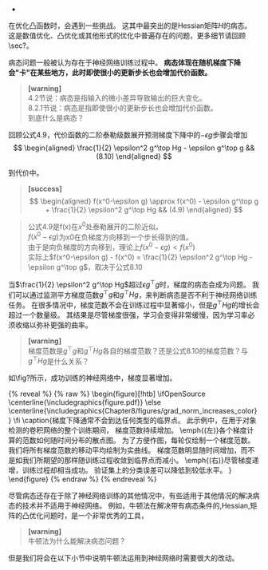 
-

在优化凸函数时，会遇到一些挑战。
这其中最突出的是Hessian矩阵$H$的病态。
这是数值优化、凸优化或其他形式的优化中普遍存在的问题，更多细节请回顾\sec?。

病态问题一般被认为存在于神经网络训练过程中。
**病态体现在随机梯度下降会"卡"在某些地方，此时即使很小的更新步长也会增加代价函数。**  
> **[warning]**  
4.2节说：病态是指输入的微小差异导致输出的巨大变化。  
8.2.1节说：病态是指即使很小的更新步长也会增加代价函数。  
到底什么是病态？  

回顾公式4.9，代价函数的二阶泰勒级数展开预测梯度下降中的$-\epsilon g$步骤会增加  
$$
\begin{aligned}
    \frac{1}{2} \epsilon^2 g^\top Hg - \epsilon g^\top g && (8.10)
\end{aligned}
$$

到代价中。  
> **[success]**  
$$
\begin{aligned}
f(x^0-\epsilon g) \approx f(x^0) - \epsilon g^\top g + \frac{1}{2} \epsilon^2 g^\top Hg  && (4.9)
\end{aligned}
$$

> 公式4.9是f(x)在$x^0$处泰勒展开的二阶近似。  
$f(x^0-\epsilon g)$为x0在负梯度方向移到一个步长得到的值。  
由于是向负梯度的方向移到，理论上$f(x^0-\epsilon g) < f(x^0)$  
实际上$f(x^0-\epsilon g) - f(x^0) = \frac{1}{2} \epsilon^2 g^\top Hg - \epsilon g^\top g$，取决于公式8.10  

当$\frac{1}{2} \epsilon^2 g^\top Hg$超过$\epsilon g^\top g$时，梯度的病态会成为问题。
我们可以通过监测平方梯度范数$g^\top g$和$g^\top Hg$，来判断病态是否不利于神经网络训练任务。
在很多情况中，梯度范数不会在训练过程中显著缩小，但是$g^\top Hg$的增长会超过一个数量级。
其结果是尽管梯度很强，学习会变得非常缓慢，因为学习率必须收缩以弥补更强的曲率。  
> **[warning]**  
梯度范数是$g^\top g$和$g^\top Hg$各自的梯度范数？还是公式8.10的梯度范数？与$g^\top Hg$是什么关系？    

如\fig?所示，成功训练的神经网络中，梯度显著增加。

{% reveal %}
{% raw %}
\begin{figure}[!htb]
\ifOpenSource
\centerline{\includegraphics{figure.pdf}}
\else
\centerline{\includegraphics{Chapter8/figures/grad_norm_increases_color}}
\fi
\caption{梯度下降通常不会到达任何类型的临界点。
此示例中，在用于对象检测的卷积网络的整个训练期间， 梯度范数持续增加。
\emph{(左)}各个梯度计算的范数如何随时间分布的散点图。
为了方便作图，每轮仅绘制一个梯度范数。 
我们将所有梯度范数的移动平均绘制为实曲线。
梯度范数明显随时间增加，而不是如我们所期望的那样随训练过程收敛到临界点而减小。
\emph{(右)}尽管梯度递增，训练过程却相当成功。 
验证集上的分类误差可以降低到较低水平。
}
\end{figure}
{% endraw %}
{% endreveal %}

尽管病态还存在于除了神经网络训练的其他情况中，有些适用于其他情况的解决病态的技术并不适用于神经网络。
例如，牛顿法在解决带有病态条件的\,Hessian\,矩阵的凸优化问题时，是一个非常优秀的工具，  
> **[warning]**  
牛顿法为什么能解决病态问题？  

但是我们将会在以下小节中说明牛顿法运用到神经网络时需要很大的改动。